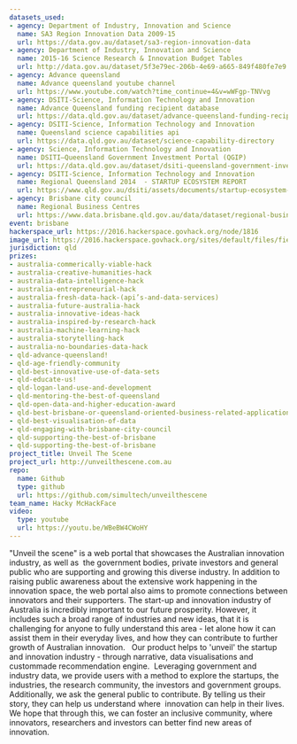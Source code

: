 ```yaml
---
datasets_used:
- agency: Department of Industry, Innovation and Science
  name: SA3 Region Innovation Data 2009-15
  url: https://data.gov.au/dataset/sa3-region-innovation-data
- agency: Department of Industry, Innovation and Science
  name: 2015-16 Science Research & Innovation Budget Tables
  url: http://data.gov.au/dataset/5f3e79ec-206b-4e69-a665-849f480fe7e9
- agency: Advance queensland
  name: Advance queensland youtube channel
  url: https://www.youtube.com/watch?time_continue=4&v=wWFgp-TNVvg
- agency: DSITI-Science, Information Technology and Innovation
  name: Advance Queensland funding recipient database
  url: https://data.qld.gov.au/dataset/advance-queensland-funding-recipients
- agency: DSITI-Science, Information Technology and Innovation
  name: Queensland science capabilities api
  url: https://data.qld.gov.au/dataset/science-capability-directory
- agency: Science, Information Technology and Innovation
  name: DSITI—Queensland Government Investment Portal (QGIP)
  url: https://data.qld.gov.au/dataset/dsiti-queensland-government-investment-portal-qgip
- agency: DSITI-Science, Information Technology and Innovation
  name: Regional Queensland 2014  - STARTUP ECOSYSTEM REPORT
  url: https://www.qld.gov.au/dsiti/assets/documents/startup-ecosystem-mapping-report.pdf
- agency: Brisbane city council
  name: Regional Business Centres
  url: https://www.data.brisbane.qld.gov.au/data/dataset/regional-business-centres
event: brisbane
hackerspace_url: https://2016.hackerspace.govhack.org/node/1816
image_url: https://2016.hackerspace.govhack.org/sites/default/files/field/image/unveilthescenelogo.jpg
jurisdiction: qld
prizes:
- australia-commerically-viable-hack
- australia-creative-humanities-hack
- australia-data-intelligence-hack
- australia-entrepreneurial-hack
- australia-fresh-data-hack-(api’s-and-data-services)
- australia-future-australia-hack
- australia-innovative-ideas-hack
- australia-inspired-by-research-hack
- australia-machine-learning-hack
- australia-storytelling-hack
- australia-no-boundaries-data-hack
- qld-advance-queensland!
- qld-age-friendly-community
- qld-best-innovative-use-of-data-sets
- qld-educate-us!
- qld-logan-land-use-and-development
- qld-mentoring-the-best-of-queensland
- qld-open-data-and-higher-education-award
- qld-best-brisbane-or-queensland-oriented-business-related-application
- qld-best-visualisation-of-data
- qld-engaging-with-brisbane-city-council
- qld-supporting-the-best-of-brisbane
- qld-supporting-the-best-of-brisbane
project_title: Unveil The Scene
project_url: http://unveilthescene.com.au
repo:
  name: Github
  type: github
  url: https://github.com/simultech/unveilthescene
team_name: Hacky McHackFace
video:
  type: youtube
  url: https://youtu.be/WBeBW4CWoHY
---
```


"Unveil the scene" is a web portal that showcases the Australian innovation industry, as well as  the government bodies, private investors and general public who are supporting and growing this diverse industry. In addition to raising public awareness about the extensive work happening in the innovation space, the web portal also aims to promote connections between innovators and their supporters. The start-up and innovation industry of Australia is incredibly important to our future prosperity. However, it includes such a broad range of industries and new ideas, that it is challenging for anyone to fully understand this area - let alone how it can assist them in their everyday lives, and how they can contribute to further growth of Australian innovation.  
Our product helps to 'unveil' the startup and innovation industry - through narrative, data visualisations and custommade recommendation engine.  Leveraging government and industry data, we provide users with a method to explore the startups, the industries, the research community, the investors and government groups.
Additionally, we ask the general public to contribute. By telling us their story, they can help us understand where  innovation can help in their lives. We hope that through this, we can foster an inclusive community, where innovators, researchers and investors can better find new areas of innovation.